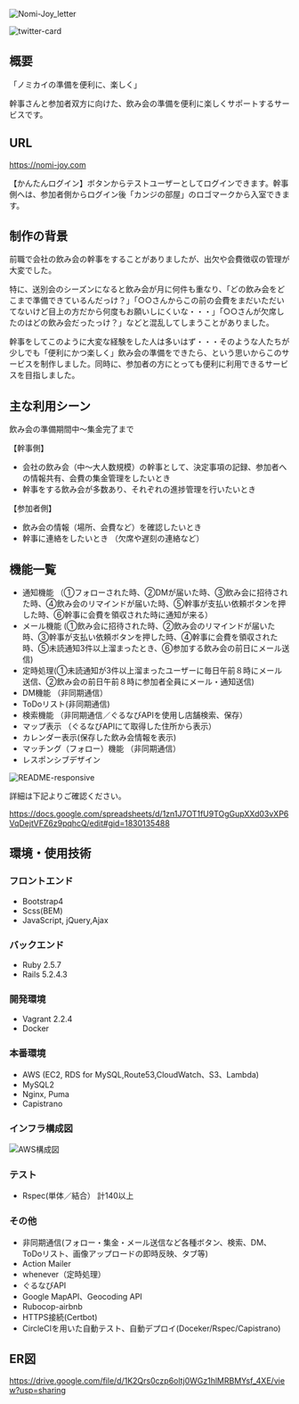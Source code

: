 ![Nomi-Joy_letter](https://user-images.githubusercontent.com/60662524/88514554-44829f80-d025-11ea-8dc3-166964a86d2f.png)

![twitter-card](https://user-images.githubusercontent.com/60662524/88530963-19a44580-d03d-11ea-8ca6-8513ace6d7a3.png)

## 概要
「ノミカイの準備を便利に、楽しく」

幹事さんと参加者双方に向けた、飲み会の準備を便利に楽しくサポートするサービスです。

## URL
https://nomi-joy.com

【かんたんログイン】ボタンからテストユーザーとしてログインできます。幹事側へは、参加者側からログイン後「カンジの部屋」のロゴマークから入室できます。

## 制作の背景
前職で会社の飲み会の幹事をすることがありましたが、出欠や会費徴収の管理が大変でした。

特に、送別会のシーズンになると飲み会が月に何件も重なり、「どの飲み会をどこまで準備できているんだっけ？」「○○さんからこの前の会費をまだいただいてないけど目上の方だから何度もお願いしにくいな・・・」「○○さんが欠席したのはどの飲み会だったっけ？」などと混乱してしまうことがありました。

幹事をしてこのように大変な経験をした人は多いはず・・・そのような人たちが少しでも「便利にかつ楽しく」飲み会の準備をできたら、という思いからこのサービスを制作しました。同時に、参加者の方にとっても便利に利用できるサービスを目指しました。

## 主な利用シーン
飲み会の準備期間中〜集金完了まで

【幹事側】
* 会社の飲み会（中〜大人数規模）の幹事として、決定事項の記録、参加者への情報共有、会費の集金管理をしたいとき
* 幹事をする飲み会が多数あり、それぞれの進捗管理を行いたいとき

【参加者側】
* 飲み会の情報（場所、会費など）を確認したいとき
* 幹事に連絡をしたいとき （欠席や遅刻の連絡など）

## 機能一覧
* 通知機能 （①フォローされた時、②DMが届いた時、③飲み会に招待された時、④飲み会のリマインドが届いた時、⑤幹事が支払い依頼ボタンを押した時、⑥幹事に会費を領収された時に通知が来る）
* メール機能 (①飲み会に招待された時、②飲み会のリマインドが届いた時、③幹事が支払い依頼ボタンを押した時、④幹事に会費を領収された時、⑤未読通知3件以上溜まったとき、⑥参加する飲み会の前日にメール送信)
* 定時処理(①未読通知が3件以上溜まったユーザーに毎日午前８時にメール送信、②飲み会の前日午前８時に参加者全員にメール・通知送信)
* DM機能 （非同期通信）
* ToDoリスト(非同期通信)
* 検索機能 （非同期通信／ぐるなびAPIを使用し店舗検索、保存）
* マップ表示 （ぐるなびAPIにて取得した住所から表示）
* カレンダー表示(保存した飲み会情報を表示)
* マッチング（フォロー）機能 （非同期通信）
* レスポンシブデザイン

![README-responsive](https://user-images.githubusercontent.com/60662524/88524761-bb736480-d034-11ea-94d1-dcfec3fc4266.png)

詳細は下記よりご確認ください。

https://docs.google.com/spreadsheets/d/1zn1J7OT1fU9TOgGupXXd03vXP6VqDejtVFZ6z9pqhcQ/edit#gid=1830135488

## 環境・使用技術
### フロントエンド
* Bootstrap4
* Scss(BEM)
* JavaScript, jQuery,Ajax

### バックエンド
* Ruby 2.5.7
* Rails 5.2.4.3

### 開発環境
* Vagrant 2.2.4
* Docker

### 本番環境
* AWS (EC2, RDS for MySQL,Route53,CloudWatch、S3、Lambda)
* MySQL2
* Nginx, Puma
* Capistrano

### インフラ構成図

![AWS構成図](https://user-images.githubusercontent.com/60662524/91128951-1788e180-e6e4-11ea-8a3c-329ebad6eab1.png)

### テスト
* Rspec(単体／結合） 計140以上

### その他
* 非同期通信(フォロー・集金・メール送信など各種ボタン、検索、DM、ToDoリスト、画像アップロードの即時反映、タブ等)
* Action Mailer
* whenever（定時処理）
* ぐるなびAPI
* Google MapAPI、Geocoding API
* Rubocop-airbnb
* HTTPS接続(Certbot)
* CircleCIを用いた自動テスト、自動デプロイ(Doceker/Rspec/Capistrano)

## ER図
https://drive.google.com/file/d/1K2Qrs0czp6oltj0WGz1hlMRBMYsf_4XE/view?usp=sharing
